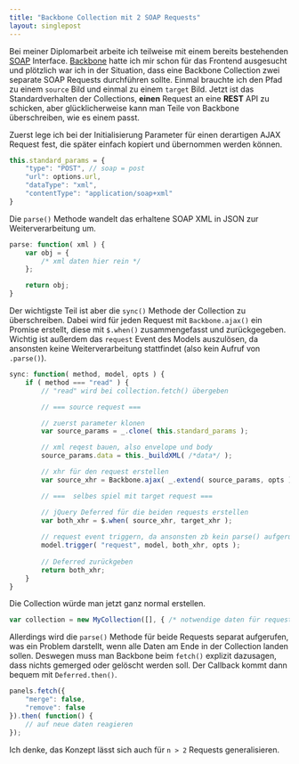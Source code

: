 ```yaml
---
title: "Backbone Collection mit 2 SOAP Requests"
layout: singlepost
---
```


Bei meiner Diplomarbeit arbeite ich teilweise mit einem bereits bestehenden [SOAP](http://en.wikipedia.org/wiki/SOAP) Interface. [Backbone](http://backbonejs.org) hatte ich mir schon für das Frontend ausgesucht und plötzlich war ich in der Situation, dass eine Backbone Collection zwei separate SOAP Requests durchführen sollte. Einmal brauchte ich den Pfad zu einem ``source`` Bild und einmal zu einem ``target`` Bild. Jetzt ist das Standardverhalten der Collections, **einen** Request an eine **REST** API zu schicken, aber glücklicherweise kann man Teile von Backbone überschreiben, wie es einem passt.

Zuerst lege ich bei der Initialisierung Parameter für einen derartigen AJAX Request fest, die später einfach kopiert und übernommen werden können.

~~~ javascript
this.standard_params = {
	"type": "POST", // soap = post
	"url": options.url,
	"dataType": "xml",
	"contentType": "application/soap+xml"
}
~~~

Die ``parse()`` Methode wandelt das erhaltene SOAP XML in JSON zur Weiterverarbeitung um.

~~~ javascript
parse: function( xml ) {
	var obj = {
		/* xml daten hier rein */
	};

	return obj;
}
~~~

Der wichtigste Teil ist aber die ``sync()`` Methode der Collection zu überschreiben. Dabei wird für jeden Request mit ``Backbone.ajax()`` ein Promise erstellt, diese mit ``$.when()`` zusammengefasst und zurückgegeben. Wichtig ist außerdem das ``request`` Event des Models auszulösen, da ansonsten keine Weiterverarbeitung stattfindet (also kein Aufruf von ``.parse()``).

~~~ javascript
sync: function( method, model, opts ) {
	if ( method === "read" ) {
		// "read" wird bei collection.fetch() übergeben

		// === source request === 

		// zuerst parameter klonen
		var source_params = _.clone( this.standard_params );

		// xml reqest bauen, also envelope und body
		source_params.data = this._buildXML( /*data*/ );

		// xhr für den request erstellen
		var source_xhr = Backbone.ajax( _.extend( source_params, opts ) );

		// ===  selbes spiel mit target request === 

		// jQuery Deferred für die beiden requests erstellen
		var both_xhr = $.when( source_xhr, target_xhr );
		
		// request event triggern, da ansonsten zb kein parse() aufgerufen wird
		model.trigger( "request", model, both_xhr, opts );
		
		// Deferred zurückgeben
		return both_xhr;
	}
}
~~~

Die Collection würde man jetzt ganz normal erstellen.

~~~ javascript
var collection = new MyCollection([], { /* notwendige daten für requests */ });
~~~

Allerdings wird die ``parse()`` Methode für beide Requests separat aufgerufen, was ein Problem darstellt, wenn alle Daten am Ende in der Collection landen sollen. Deswegen muss man Backbone beim ``fetch()`` explizit dazusagen, dass nichts gemerged oder gelöscht werden soll. Der Callback kommt dann bequem mit ``Deferred.then()``.

~~~ javascript
panels.fetch({
	"merge": false,
	"remove": false
}).then( function() {
	// auf neue daten reagieren
});
~~~

Ich denke, das Konzept lässt sich auch für ``n > 2`` Requests generalisieren.